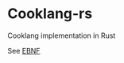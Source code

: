 # Cooklang-rs

Cooklang implementation in Rust

See [EBNF](https://github.com/cooklang/spec/blob/main/EBNF.md)
